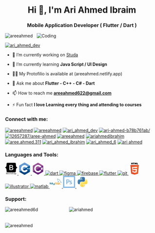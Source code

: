 <h1 align="center">Hi 👋, I'm Ari Ahmed Ibraim</h1>
<h3 align="center">Mobile Application Developer ( Flutter / Dart )</h3>
<img align="right" alt="Coding" width="400" src="https://cdn.dribbble.com/users/50886/screenshots/2710024/coding.gif">


<p align="left"> <img src="https://komarev.com/ghpvc/?username=areeahmed&label=Profile%20views&color=0e75b6&style=flat" alt="areeahmed" /> </p>

<p align="left"> <a href="https://twitter.com/ari_ahmed_dev" target="blank"><img src="https://img.shields.io/twitter/follow/ari_ahmed_dev?logo=twitter&style=for-the-badge" alt="ari_ahmed_dev" /></a> </p>

- 🔭 I’m currently working on [Studa](https://github.com/areeahmed/studa)

- 🌱 I’m currently learning **Java Script / UI Design**

- 👨‍💻 My Protofilio is available at (areeahmed.netlify.app)

- 💬 Ask me about **Flutter - C++ - C# - Dart**

- 📫 How to reach me **areeahmed622@gmail.com**

- ⚡ Fun fact **I love Learning every thing and attending to courses**

<h3 align="left">Connect with me:</h3>
<p align="left">
<a href="https://codepen.io/areeahmed" target="blank"><img align="center" src="https://raw.githubusercontent.com/rahuldkjain/github-profile-readme-generator/master/src/images/icons/Social/codepen.svg" alt="areeahmed" height="30" width="40" /></a>
<a href="https://dev.to/areeahmed" target="blank"><img align="center" src="https://raw.githubusercontent.com/rahuldkjain/github-profile-readme-generator/master/src/images/icons/Social/devto.svg" alt="areeahmed" height="30" width="40" /></a>
<a href="https://twitter.com/ari_ahmed_dev" target="blank"><img align="center" src="https://raw.githubusercontent.com/rahuldkjain/github-profile-readme-generator/master/src/images/icons/Social/twitter.svg" alt="ari_ahmed_dev" height="30" width="40" /></a>
<a href="https://linkedin.com/in/ari-ahmed-b78b761ab/" target="blank"><img align="center" src="https://raw.githubusercontent.com/rahuldkjain/github-profile-readme-generator/master/src/images/icons/Social/linked-in-alt.svg" alt="ari-ahmed-b78b761ab/" height="30" width="40" /></a>
<a href="https://stackoverflow.com/users/12657287/aree-ahmed" target="blank"><img align="center" src="https://raw.githubusercontent.com/rahuldkjain/github-profile-readme-generator/master/src/images/icons/Social/stack-overflow.svg" alt="12657287/aree-ahmed" height="30" width="40" /></a>
<a href="https://codesandbox.com/areeahmed" target="blank"><img align="center" src="https://raw.githubusercontent.com/rahuldkjain/github-profile-readme-generator/master/src/images/icons/Social/codesandbox.svg" alt="areeahmed" height="30" width="40" /></a>
<a href="https://kaggle.com/ariahmedibrahim" target="blank"><img align="center" src="https://raw.githubusercontent.com/rahuldkjain/github-profile-readme-generator/master/src/images/icons/Social/kaggle.svg" alt="ariahmedibrahim" height="30" width="40" /></a>
<a href="https://fb.com/aree.ahmed.311" target="blank"><img align="center" src="https://raw.githubusercontent.com/rahuldkjain/github-profile-readme-generator/master/src/images/icons/Social/facebook.svg" alt="aree.ahmed.311" height="30" width="40" /></a>
<a href="https://instagram.com/ari_ahmed_ibrahim" target="blank"><img align="center" src="https://raw.githubusercontent.com/rahuldkjain/github-profile-readme-generator/master/src/images/icons/Social/instagram.svg" alt="ari_ahmed_ibrahim" height="30" width="40" /></a>
<a href="https://dribbble.com/ari_ahmed_6" target="blank"><img align="center" src="https://raw.githubusercontent.com/rahuldkjain/github-profile-readme-generator/master/src/images/icons/Social/dribbble.svg" alt="ari_ahmed_6" height="30" width="40" /></a>
<a href="https://www.youtube.com/c/ari ahmed" target="blank"><img align="center" src="https://raw.githubusercontent.com/rahuldkjain/github-profile-readme-generator/master/src/images/icons/Social/youtube.svg" alt="ari ahmed" height="30" width="40" /></a>
</p>

<h3 align="left">Languages and Tools:</h3>
<p align="left"> <a href="https://getbootstrap.com" target="_blank" rel="noreferrer"> <img src="https://raw.githubusercontent.com/devicons/devicon/master/icons/bootstrap/bootstrap-plain-wordmark.svg" alt="bootstrap" width="40" height="40"/> </a> <a href="https://www.w3schools.com/cpp/" target="_blank" rel="noreferrer"> <img src="https://raw.githubusercontent.com/devicons/devicon/master/icons/cplusplus/cplusplus-original.svg" alt="cplusplus" width="40" height="40"/> </a> <a href="https://www.w3schools.com/cs/" target="_blank" rel="noreferrer"> <img src="https://raw.githubusercontent.com/devicons/devicon/master/icons/csharp/csharp-original.svg" alt="csharp" width="40" height="40"/> </a> <a href="https://dart.dev" target="_blank" rel="noreferrer"> <img src="https://www.vectorlogo.zone/logos/dartlang/dartlang-icon.svg" alt="dart" width="40" height="40"/> </a> <a href="https://www.figma.com/" target="_blank" rel="noreferrer"> <img src="https://www.vectorlogo.zone/logos/figma/figma-icon.svg" alt="figma" width="40" height="40"/> </a> <a href="https://firebase.google.com/" target="_blank" rel="noreferrer"> <img src="https://www.vectorlogo.zone/logos/firebase/firebase-icon.svg" alt="firebase" width="40" height="40"/> </a> <a href="https://flutter.dev" target="_blank" rel="noreferrer"> <img src="https://www.vectorlogo.zone/logos/flutterio/flutterio-icon.svg" alt="flutter" width="40" height="40"/> </a> <a href="https://git-scm.com/" target="_blank" rel="noreferrer"> <img src="https://www.vectorlogo.zone/logos/git-scm/git-scm-icon.svg" alt="git" width="40" height="40"/> </a> <a href="https://www.w3.org/html/" target="_blank" rel="noreferrer"> <img src="https://raw.githubusercontent.com/devicons/devicon/master/icons/html5/html5-original-wordmark.svg" alt="html5" width="40" height="40"/> </a> <a href="https://www.adobe.com/in/products/illustrator.html" target="_blank" rel="noreferrer"> <img src="https://www.vectorlogo.zone/logos/adobe_illustrator/adobe_illustrator-icon.svg" alt="illustrator" width="40" height="40"/> </a> <a href="https://www.mathworks.com/" target="_blank" rel="noreferrer"> <img src="https://upload.wikimedia.org/wikipedia/commons/2/21/Matlab_Logo.png" alt="matlab" width="40" height="40"/> </a> <a href="https://www.mysql.com/" target="_blank" rel="noreferrer"> <img src="https://raw.githubusercontent.com/devicons/devicon/master/icons/mysql/mysql-original-wordmark.svg" alt="mysql" width="40" height="40"/> </a> <a href="https://www.photoshop.com/en" target="_blank" rel="noreferrer"> <img src="https://raw.githubusercontent.com/devicons/devicon/master/icons/photoshop/photoshop-line.svg" alt="photoshop" width="40" height="40"/> </a> <a href="https://www.python.org" target="_blank" rel="noreferrer"> <img src="https://raw.githubusercontent.com/devicons/devicon/master/icons/python/python-original.svg" alt="python" width="40" height="40"/> </a> </p>

<h3 align="left">Support:</h3>
<p><a href="https://www.buymeacoffee.com/areeahmed6d"> <img align="left" src="https://cdn.buymeacoffee.com/buttons/v2/default-yellow.png" height="50" width="210" alt="areeahmed6d" /></a><a href="https://ko-fi.com/ariahmed"> <img align="left" src="https://cdn.ko-fi.com/cdn/kofi3.png?v=3" height="50" width="210" alt="ariahmed" /></a></p><br><br>

<!-- 
<p><img align="left" src="https://github-readme-stats.vercel.app/api/top-langs?username=areeahmed&show_icons=true&locale=en&layout=compact" alt="areeahmed" /></p>

<p>&nbsp;<img align="center" src="https://github-readme-stats.vercel.app/api?username=areeahmed&show_icons=true&locale=en" alt="areeahmed" /></p> -->

<p><img align="center" src="https://github-readme-streak-stats.herokuapp.com/?user=areeahmed&" alt="areeahmed" /></p>
